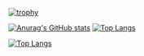 [![trophy](https://github-profile-trophy.vercel.app/?username=code09128&theme=alduin)](https://github.com/code09128/github-profile-trophy)


[![Anurag's GitHub stats](https://github-readme-stats.vercel.app/api?username=code09128&show_icons=true&theme=radical)](https://github.com/code09128/github-readme-stats) [![Top Langs](https://github-readme-stats.vercel.app/api/top-langs/?username=code09128&hide_progress=true)](https://github.com/code09128/github-readme-stats)

[![Top Langs](https://github-readme-stats.vercel.app/api/top-langs/?username=code09128&langs_count=8)](https://github.com/code09128/github-readme-stats)
